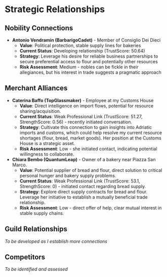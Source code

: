 # Strategic Relationships

## Nobility Connections
- **Antonio Vendramin (BarbarigoCadet)** - Member of Consiglio Dei Dieci
  - **Value**: Political protection, stable supply lines for bakeries
  - **Current Status**: Developing relationship (TrustScore: 50.64)
  - **Strategy**: Leverage his desire for reliable business partnerships to secure preferential access to flour and potentially other resources
  - **Risk Assessment**: Medium - nobles can be fickle in their allegiances, but his interest in trade suggests a pragmatic approach

## Merchant Alliances
- **Caterina Baffo (TopGlassmaker)** - Employee at my Customs House
  - **Value**: Direct intelligence on import flows, potential for resource sharing/acquisition.
  - **Current Status**: Weak Professional Link (TrustScore: 51.27, StrengthScore: 0.56) - recently initiated conversation.
  - **Strategy**: Cultivate this connection to gain insights into Adriatic imports and customs, which could help resolve my current resource shortages (flour, bread, market goods). Her position at the Customs House is a strategic asset.
  - **Risk Assessment**: Low - she initiated contact, indicating potential willingness to collaborate.
- **Chiara Bembo (QuantumLeap)** - Owner of a bakery near Piazza San Marco.
  - **Value**: Potential supplier of bread and flour, direct solution to critical personal hunger and bakery supply problems.
  - **Current Status**: Weak Professional Link (TrustScore: 53.1, StrengthScore: 0) - initiated contact regarding bread supply.
  - **Strategy**: Explore direct supply contracts for bread and flour. Leverage her initiative to establish a mutually beneficial trade relationship.
  - **Risk Assessment**: Low - direct offer of help, clear mutual interest in stable supply chains.

## Guild Relationships
*To be developed as I establish more connections*

## Competitors
*To be identified and assessed*
